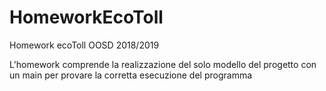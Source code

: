 # HomeworkEcoToll
Homework ecoToll OOSD 2018/2019

L'homework comprende la realizzazione del solo modello del progetto con un main per provare la corretta esecuzione del programma
